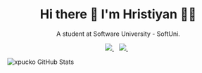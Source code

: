 <h1 align='center'>
  Hi there 👋 I'm Hristiyan 👨‍💻
</h1>

<p align='center'>
  A student at Software University - SoftUni.
</p>

<p align='center'>
  <a href="https://instagram.com/valchev.h">
    <img src="https://img.shields.io/badge/instagram-%23E4405F.svg?&style=for-the-badge&logo=instagram&logoColor=white" />
  </a>&nbsp;&nbsp;
  <a href="https://www.linkedin.com/in/hristiyan/">
    <img src="https://img.shields.io/badge/linkedin-%230077B5.svg?&style=for-the-badge&logo=linkedin&logoColor=white" />
  </a>&nbsp;&nbsp;
</p>

<!--
**xpucko/xpucko** is a ✨ _special_ ✨ repository because its `README.md` (this file) appears on your GitHub profile.

Here are some ideas to get you started:

- 🔭 I’m currently working on ...
- 🌱 I’m currently learning ...
- 👯 I’m looking to collaborate on ...
- 🤔 I’m looking for help with ...
- 💬 Ask me about ...
- 📫 How to reach me: ...
- 😄 Pronouns: ...
- ⚡ Fun fact: ...
-->

![xpucko GitHub Stats](https://github-readme-stats.vercel.app/api?username=xpucko&show_icons=true)
